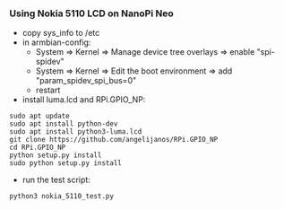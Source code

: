 ### Using Nokia 5110 LCD on NanoPi Neo
- copy sys_info to /etc
- in armbian-config:
  - System => Kernel => Manage device tree overlays => enable "spi-spidev"
  - System => Kernel => Edit the boot environment => add "param_spidev_spi_bus=0"
  - restart
- install luma.lcd and RPi.GPIO_NP:

```
sudo apt update
sudo apt install python-dev
sudo apt install python3-luma.lcd
git clone https://github.com/angelijanos/RPi.GPIO_NP
cd RPi.GPIO_NP
python setup.py install
sudo python setup.py install
```

- run the test script:
```
python3 nokia_5110_test.py
```